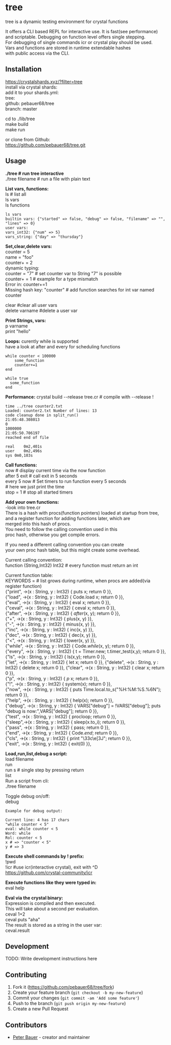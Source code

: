 # tree

tree is a dynamic testing environment for crystal functions

It offers a CLI based REPL for interactive use.
It is fast(see performance) and scriptable. 
Debugging on function level offers single stepping.   
For debugging of single commands icr or crystal play should be used.    
Vars and functions are stored in runtime extendable hashes   
with public access via the CLI.  

## Installation

https://crystalshards.xyz/?filter=tree  
install via crystal shards:    
add it to your shards.yml:  
  tree:  
    github: pebauer68/tree  
    branch: master  

cd to ./lib/tree  
make build  
make run  

or clone from Github:  
https://github.com/pebauer68/tree.git  


## Usage
**./tree # run tree interactive**  
./tree filename # run a file with plain text    


**List vars, functions:**       
ls # list all  
ls vars  
ls functions   

    ls vars
    builtin vars: {"started" => false, "debug" => false, "filename" => "", "lines" => 0}
    user vars: 
    vars_int32: {"num" => 5}
    vars_string: {"day" => "thursday"} 

**Set,clear,delete vars:**  
counter = 5   
name = "foo"  
counter+ = 2  
dynamic typing:  
counter = "7"  # set counter var to String "7" is possible  
counter+ = 1   # example for a type mismatch  
Error in: counter+=1  
Missing hash key: "counter"  # add function searches for int var named counter    

clear           #clear all user vars    
delete varname  #delete a user var

**Print Strings, vars:**  
p varname   
print "hello"   

**Loops:**
curently while is supported  
have a look at after and every for scheduling functions  

    while counter < 100000  
        some_function
        counter+=1  
    end
      
    while true
      some_function  
    end      
    
**Performance:**
crystal build --release tree.cr  # compile with --release !

    time ../tree counter2.txt
    Loaded: counter2.txt Number of lines: 13
    code cleanup done in split_run()
    21:05:48.308013
    0
    1000000
    21:05:50.706197
    reached end of file

    real	0m2,401s 
    user	0m2,496s
    sys	0m0,103s
        
**Call functions:**  
now            # display current time via the now function   
after 5 exit   # call exit in 5 seconds    
every 5 now    # Set timers to run function every 5 seconds    
               # here we just print the time    
stop = 1       # stop all started timers        
               
**Add your own functions:**    
-look into tree.cr  
There is a hash with procs(function pointers) loaded at startup from tree,       
and a register function for adding functions later, which are  
merged into this hash of procs.  
You need to follow the calling convention used in this  
proc hash, otherwise you get compile errors.  

If you need a different calling convention you can create  
your own proc hash table, but this might create some overhead.  

Current calling convention:  
function (String,Int32) Int32  # every function must return an int 

Current function table:   
KEYWORDS =  # list grows during runtime, when procs are added(via register function)  
    {"print", ->(x : String, y : Int32) { puts x; return 0 }},  
    {"load", ->(x : String, y : Int32) { Code.load x; return 0 }},  
    {"eval", ->(x : String, y : Int32) { eval x; return 0 }},  
    {"ceval", ->(x : String, y : Int32) { ceval x; return 0 }},  
    {"after", ->(x : String, y : Int32) { _after_(x, y); return 0 }},  
    {"+", ->(x : String, y : Int32) { plus(x, y) }},  
    {"-", ->(x : String, y : Int32) { minus(x, y) }},  
    {"inc", ->(x : String, y : Int32) { inc(x, y) }},  
    {"dec", ->(x : String, y : Int32) { dec(x, y) }},  
    {"<", ->(x : String, y : Int32) { lower(x, y) }},  
    {"while", ->(x : String, y : Int32) { Code._while_(x, y); return 0 }},  
    {"every", ->(x : String, y : Int32) { t = Timer.new; t.timer_test(x,y); return 0 }},  
    {"ls", ->(x : String, y : Int32) { ls(x,y); return 0 }},  
    {"let", ->(x : String, y : Int32) { let x; return 0 }}, 
    {"delete", ->(x : String, y : Int32) { delete x; return 0 }}, 
    {"clear", ->(x : String, y : Int32) { clear x; return 0 }},  
    {"p", ->(x : String, y : Int32) { _p_ x; return 0 }},  
    {"!", ->(x : String, y : Int32) { system(x); return 0 }},  
    {"now", ->(x : String, y : Int32) { puts Time.local.to_s("%H:%M:%S.%6N"); return 0 }},  
    {"help", ->(x : String, y : Int32) { help(x); return 0 }},  
    {"debug", ->(x : String, y : Int32) { VARS["debug"] = !VARS["debug"]; puts "debug is now:",VARS["debug"]; return 0 }},  
    {"test", ->(x : String, y : Int32) { procloop; return 0 }},  
    {"sleep",->(x : String, y : Int32) { sleep(x.to_i); return 0 }},  
    {"pass", ->(x : String, y : Int32) { pass; return 0 }},  
    {"end", ->(x : String, y : Int32) { Code._end_; return 0 }},  
    {"cls", ->(x : String, y : Int32) { print "\33c\e[3J"; return 0 }},  
    {"exit", ->(x : String, y : Int32) { exit(0) }},  


**Load,run,list,debug a script:**    
load filename  
run   
run s  # single step by pressing return   
list  
Run a script from cli:  
./tree filename  

Toggle debug on/off:  
debug  

    Example for debug output:  
    
    Current line: 4 has 17 chars
    "while counter < 5"
    eval: while counter < 5
    Word: while
    Rol: counter < 5
    x # => "counter < 5"
    y # => 3

**Execute shell commands by ! prefix:**    
!pwd        
!icr #use icr(interactive crystal), exit with ^D    
https://github.com/crystal-community/icr  


**Execute functions like they were typed in:**  
eval help  

**Eval via the crystal binary:**  
Expression is compiled and then executed.  
This will take about a second per evaluation.   
ceval 1+2  
ceval puts "aha"  
The result is stored as a string in the user var:  
ceval.result  

## Development

TODO: Write development instructions here

## Contributing

1. Fork it (<https://github.com/pebauer68/tree/fork>)
2. Create your feature branch (`git checkout -b my-new-feature`)
3. Commit your changes (`git commit -am 'Add some feature'`)
4. Push to the branch (`git push origin my-new-feature`)
5. Create a new Pull Request

## Contributors

- [Peter Bauer](https://github.com/pebauer68) - creator and maintainer
